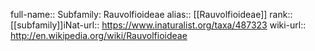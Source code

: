 

full-name:: Subfamily: Rauvolfioideae
alias:: [[Rauvolfioideae]]
rank:: [[subfamily]]iNat-url:: https://www.inaturalist.org/taxa/487323
wiki-url:: http://en.wikipedia.org/wiki/Rauvolfioideae